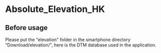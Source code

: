# Absolute_Elevation_HK
## Before usage
Please put the "elevation" folder in the smartphone directory "Download/elevation/", here is the DTM database used in the application.
